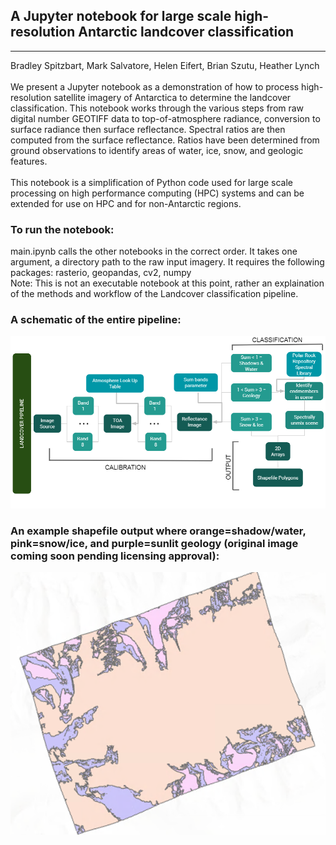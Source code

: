 ## A Jupyter notebook for large scale high-resolution Antarctic landcover classification
---
Bradley Spitzbart, Mark Salvatore, Helen Eifert, Brian Szutu, Heather Lynch 
<br><br>
We present a Jupyter notebook as a demonstration of how to process high-resolution satellite imagery of Antarctica to determine the landcover classification.  This notebook works through the various steps from raw digital number GEOTIFF data to top-of-atmosphere radiance, conversion to surface radiance then surface reflectance.  Spectral ratios are then computed from the surface reflectance.    Ratios have been determined from ground observations to identify areas of water, ice, snow, and geologic features. 
<br><br>
This notebook is a simplification of Python code used for large scale processing on high performance computing (HPC) systems and can be extended for use on HPC and for non-Antarctic regions.
<br>
### To run the notebook:
  main.ipynb calls the other notebooks in the correct order.  It takes one argument, a directory path to the raw input imagery.  It requires the following packages: rasterio, geopandas, cv2, numpy<br>
  Note: This is not an executable notebook at this point, rather an explaination of the methods and workflow of the Landcover classification pipeline.
### A schematic of the entire pipeline:
![Image of pipeline](LandCover_pipeline.png?raw=true)
### An example shapefile output where orange=shadow/water, pink=snow/ice, and purple=sunlit geology (original image coming soon pending licensing approval):
![Image of output](LandCover_output.png)
  <a href="https://github.com/iceberg-project/LandCover/edit/Feature/notebook/src/notebook/LandCover_output.png">
  
